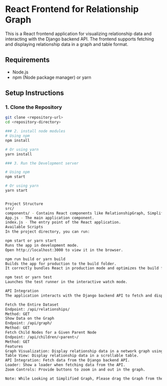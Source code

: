 # React Frontend for Relationship Graph

This is a React frontend application for visualizing relationship data and interacting with the Django backend API. The frontend supports fetching and displaying relationship data in a graph and table format.

## Requirements

- Node.js
- npm (Node package manager) or yarn

## Setup Instructions

### 1. Clone the Repository

```bash
git clone <repository-url>
cd <repository-directory>

### 2. install node modules
# Using npm
npm install

# Or using yarn
yarn install

### 3. Run the Development server

# Using npm
npm start

# Or using yarn
yarn start


Project Structure
src/
components/ - Contains React components like RelationshipGraph, SimplifiedGraph, DataTable, etc.
App.js - The main application component.
index.js - The entry point of the React application.
Available Scripts
In the project directory, you can run:

npm start or yarn start
Runs the app in development mode.
Open http://localhost:3000 to view it in the browser.

npm run build or yarn build
Builds the app for production to the build folder.
It correctly bundles React in production mode and optimizes the build for the best performance.

npm test or yarn test
Launches the test runner in the interactive watch mode.

API Integration
The application interacts with the Django backend API to fetch and display relationship data. The base URL for the API is configured in the .env file.

Fetch the Entire Dataset
Endpoint: /api/relationships/
Method: GET
Show Data on the Graph
Endpoint: /api/graph/
Method: GET
Fetch Child Nodes for a Given Parent Node
Endpoint: /api/children/<parent>/
Method: GET
Features
Graph Visualization: Display relationship data in a network graph using Cytoscape.
Table View: Display relationship data in a scrollable table.
API Integration: Fetch data from the Django backend API.
Loader: Show a loader when fetching data from the API.
Zoom Controls: Provide buttons to zoom in and out in the graph.

Note: While Looking at Simplified Graph, Please drag the Graph from the top left corner by cliking anywhere and dragging to the center. It is the default size of the graph which the issue of the library we are using here.
